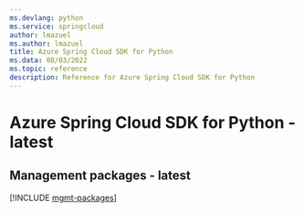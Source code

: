 ```yaml
---
ms.devlang: python
ms.service: springcloud
author: lmazuel
ms.author: lmazuel
title: Azure Spring Cloud SDK for Python
ms.data: 08/03/2022
ms.topic: reference
description: Reference for Azure Spring Cloud SDK for Python
---
```

# Azure Spring Cloud SDK for Python - latest

## Management packages - latest
[!INCLUDE [mgmt-packages](spring-cloud-mgmt-index.md)]
